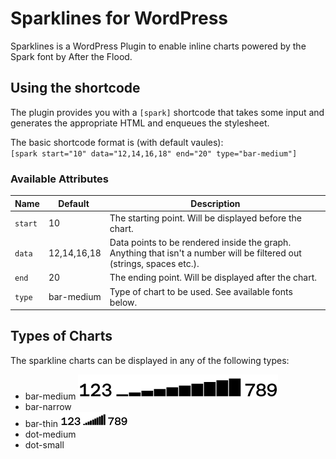 # Sparklines for WordPress
Sparklines is a WordPress Plugin to enable inline charts powered by the Spark font by After the Flood.

## Using the shortcode
The plugin provides you with a `[spark]` shortcode that takes some input and
generates the appropriate HTML and enqueues the stylesheet.

The basic shortcode format is (with default vaules):  
`[spark start="10" data="12,14,16,18" end="20" type="bar-medium"]`

### Available Attributes
| Name | Default | Description |
| --- | --- | --- |
| `start` | 10 | The starting point. Will be displayed before the chart. |
| `data` | 12,14,16,18 | <div>Data points to be rendered inside the graph. <br>Anything that isn't a number will be filtered out (strings, spaces etc.).</div> |
| `end` | 20 | The ending point. Will be displayed after the chart. |
| `type` | bar-medium | Type of chart to be used. See available fonts below. |

## Types of Charts
The sparkline charts can be displayed in any of the following types:

- bar-medium ![Medium Bar Sparkline](./img/bar-medium.png)
- bar-narrow
- bar-thin ![Thin Bar Sparkline](./img/bar-thin.png)
- dot-medium
- dot-small
